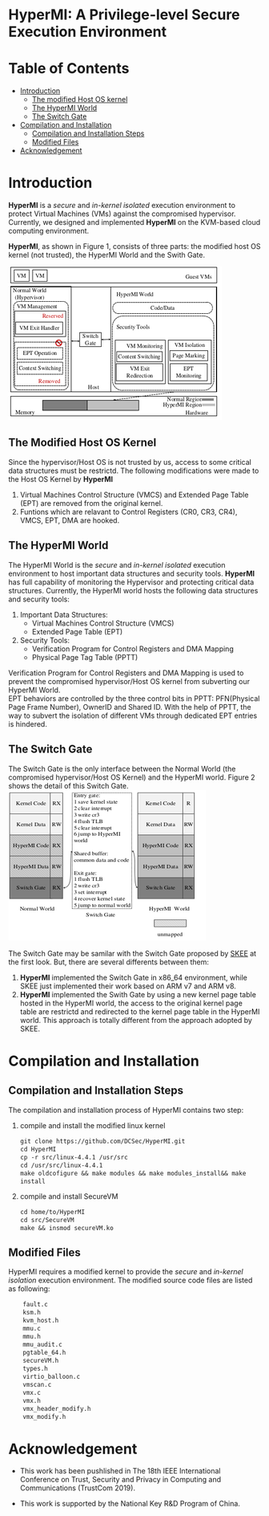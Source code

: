 # HyperMI:  A Privilege-level Secure Execution Environment #

# Table of Contents #

* [Introduction](#introduction)    
    * [The modified Host OS kernel](#the-modified-host-os-kernel)
    * [The HyperMI World](#the-hypermi-world)
    * [The Switch Gate](#the-switch-gate)
* [Compilation and Installation](#compilation-and-installation)
    * [Compilation and Installation Steps](#Compilation-and-Installation-Steps)
    * [Modified Files](#modified-files)
* [Acknowledgement ](#acknowledgement)


# Introduction # 
**HyperMI** is a *secure* and *in-kernel isolated* execution environment to protect Virtual Machines (VMs) against the compromised hypervisor.  Currently, we designed and implemented **HyperMI** on the KVM-based cloud computing environment.   
<!-- **HyperMI** can resist on the following kinds of attacks:  -->
<!-- 1. Attacks from the inner attackers. Inner attacker can use cloud environment management tools with no limitation, thus, malicious code can be imported into the hypervisor/Host OS kernel with no limitation. The security of the guest VMs can no longer be guaranteed once the malicious code are injected.  -->
<!-- 2. Attacks from the outside attackers.  -->
<!--     * A successful VM Escaping Attack grants the attacker with access to the hypervisor/Host OS.  -->
<!--     * Remapping Attack, Double-mapping Attack or VM Memory Isolation Destruction Attack may be conducted  -->

**HyperMI**, as shown in Figure 1, consists of three parts: the modified host OS kernel (not trusted), the HyperMI World and the Swith Gate.     

![HyperMI Architecture](./doc/pic/architecture.png "HyperMI Architecture")

## The Modified Host OS Kernel ##
Since the hypervisor/Host OS is not trusted by us, access to some critical data structures must be restrictd. The following modifications were made to the Host OS Kernel by **HyperMI**
1. Virtual Machines Control Structure (VMCS) and Extended Page Table (EPT) are removed from the original kernel. 
2. Funtions which are relavant to Control Registers (CR0, CR3, CR4), VMCS, EPT, DMA are hooked. 

## The HyperMI World ##
The HyperMI World is the *secure* and *in-kernel isolated* execution environment to host important data structures and security tools. **HyperMI** has full capability of monitoring the Hypervisor and protecting critical data structures. Currently, the HyperMI world hosts the following data structures and security tools: 
1. Important Data Structures: 
    * Virtual Machines Control Structure (VMCS)
    * Extended Page Table (EPT)
2. Security Tools: 
    * Verification Program for Control Registers and DMA Mapping 
    * Physical Page Tag Table (PPTT)    
    
Verification Program for Control Registers and DMA Mapping is used to prevent the compromised hypervisor/Host OS kernel from subverting our HyperMI World.    
EPT behaviors are controlled by the three control bits in PPTT: PFN(Physical Page Frame Number), OwnerID and Shared ID. With the help of PPTT, the way to subvert the isolation of different VMs through dedicated EPT entries is hindered. 

## The Switch Gate ##
The Switch Gate is the only interface between the Normal World (the compromised hypervisor/Host OS Kernel) and the HyperMI world. Figure 2 shows the detail of this Switch Gate.    
![The Switch Gate](./doc/pic/the-switch-gate.png "The Switch Gate")   

The Switch Gate may be samilar with the Switch Gate proposed by [SKEE](https://wenboshen.org/assets/papers/skee-ndss16.pdf) at the first look. But, there are several differents between them: 
1. **HyperMI** implemented the Switch Gate in x86\_64 environment, while SKEE just implemented their work based on ARM v7 and ARM v8. 
2. **HyperMI** implemented the Swith Gate by using a new kernel page table hosted in the HyperMI world, the access to the original kernel page table are restrictd and redirected to the kernel page table in the HyperMI world. This approach is totally different from the approach adopted by SKEE. 


# Compilation and Installation #

## Compilation and Installation Steps ##

The compilation and installation process of HyperMI contains two step: 
1. compile and install the modified linux kernel 
    ```shell 
    git clone https://github.com/DCSec/HyperMI.git 
    cd HyperMI 
    cp -r src/linux-4.4.1 /usr/src
    cd /usr/src/linux-4.4.1
    make oldcofigure && make modules && make modules_install&& make install 
    ```
2. compile and install SecureVM 
    ```shell 
    cd home/to/HyperMI
    cd src/SecureVM
    make && insmod secureVM.ko
    ```

## Modified Files ##
HyperMI requires a modified kernel to provide the *secure* and *in-kernel isolation* execution environment. The modified source code files are listed as following:   
```shell
    fault.c 
    ksm.h 
    kvm_host.h 
    mmu.c 
    mmu.h 
    mmu_audit.c 
    pgtable_64.h 
    secureVM.h 
    types.h 
    virtio_balloon.c 
    vmscan.c 
    vmx.c 
    vmx.h 
    vmx_header_modify.h 
    vmx_modify.h
```


# Acknowledgement #
* This work has been pushlished in The 18th IEEE International Conference on Trust, Security and Privacy in Computing and Communications (TrustCom 2019). 
<!-- For more information, please read:   -->
* This work is supported by the National Key R&D Program of China. 



































